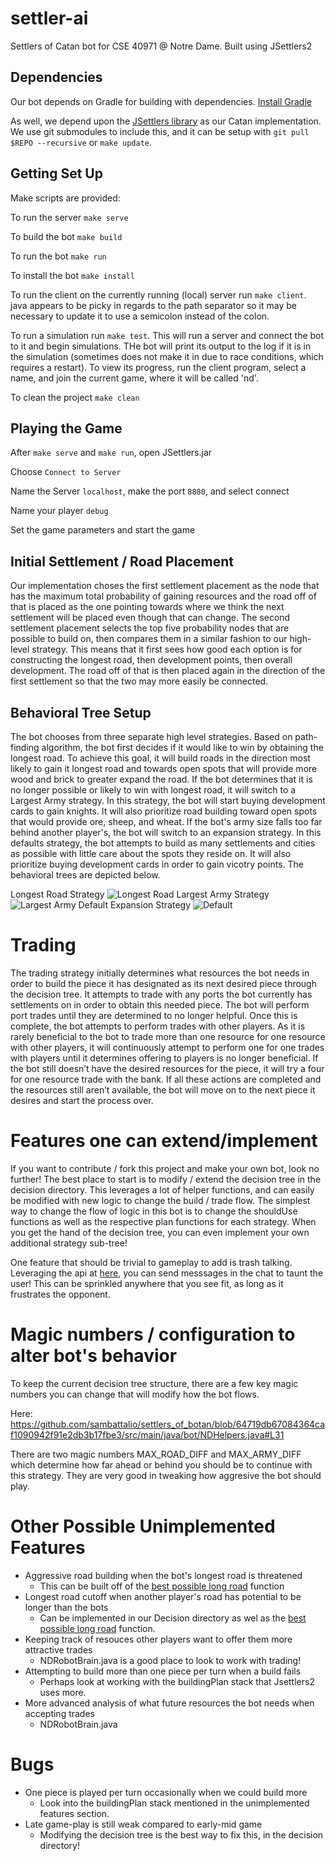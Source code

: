 # settler-ai
Settlers of Catan bot for CSE 40971 @ Notre Dame. Built using JSettlers2

## Dependencies

Our bot depends on Gradle for building with dependencies. [Install Gradle](https://gradle.org/install/)

As well, we depend upon the [JSettlers library](https://github.com/jdmonin/JSettlers2) as our Catan implementation. We use git submodules to include this, and it can be setup with `git pull $REPO --recursive` or `make update`.

## Getting Set Up

Make scripts are provided:

To run the server `make serve`

To build the bot `make build`

To run the bot `make run`

To install the bot `make install`

To run the client on the currently running (local) server run `make client`. java appears to be picky in regards to the path separator so it may be necessary to update it to use a semicolon instead of the colon.

To run a simulation run `make test`. This will run a server and connect the bot to it and begin simulations. THe bot will print its output to the log if it is in the simulation (sometimes does not make it in due to race conditions, which requires a restart). To view its progress, run the client program, select a name, and join the current game, where it will be called 'nd'.

To clean the project `make clean`

## Playing the Game

After `make serve` and `make run`, open JSettlers.jar

Choose `Connect to Server`

Name the Server `localhost`, make the port `8880`, and select connect

Name your player `debug`

Set the game parameters and start the game

## Initial Settlement / Road Placement

Our implementation choses the first settlement placement as the node that has the maximum total probability of gaining 
resources and the road off of that is placed as the one pointing towards where we think the next settlement will be placed 
even though that can change. The second settlement placement selects the top five probability nodes that are possible to build 
on, then compares them in a similar fashion to our high-level strategy. This means that it first sees how good each option is 
for constructing the longest road, then development points, then overall development. The road off of that is then placed 
again in the direction of the first settlement so that the two may more easily be connected.

## Behavioral Tree Setup

The bot chooses from three separate high level strategies. Based on path-finding algorithm, the bot first decides if it would like to win by obtaining the longest road. To achieve this goal, it will build roads in the direction most likely to gain it longest road and towards open spots that will provide more wood and brick to greater expand the road. If the bot determines that it is no longer possible or likely to win with longest road, it will switch to a Largest Army strategy. In this strategy, the bot will start buying development cards to gain knights. It will also prioritize road building toward open spots that would provide ore, sheep, and wheat. If the bot's army size falls too far behind another player's, the bot will switch to an expansion strategy. In this defaults strategy, the bot attempts to build as many settlements and cities as possible with little care about the spots they reside on. It will also prioritize buying development cards in order to gain vicotry points. The behavioral trees are depicted below. 

Longest Road Strategy
![Longest Road](/img/LR.jpg)
Largest Army Strategy
![Largest Army](/img/LA.jpg)
Default Expansion Strategy
![Default](/img/Default.jpg)

# Trading

The trading strategy initially determines what resources the bot needs in order to build the piece it has designated as its next desired piece through the decision tree. It attempts to trade with any ports the bot currently has settlements on in order to obtain this needed piece. The bot will perform port trades until they are determined to no longer helpful. Once this is complete, the bot attempts to perform trades with other players. As it is rarely beneficial to the bot to trade more than one resource for one resource with other players, it will continuously attempt to perform one for one trades with players until it determines offering to players is no longer beneficial. If the bot still doesn’t have the desired resources for the piece, it will try a four for one resource trade with the bank. If all these actions are completed and the resources still aren’t available, the bot will move on to the next piece it desires and start the process over.

# Features one can extend/implement

If you want to contribute / fork this project and make your own bot, look no further!
The best place to start is to modify / extend the decision tree in the decision directory.
This leverages a lot of helper functions, and can easily be modified with new logic to change
the build / trade flow. The simplest way to change the flow of logic in this bot is to change
the shouldUse functions as well as the respective plan functions for each strategy. When you get
the hand of the decision tree, you can even implement your own additional strategy sub-tree!

One feature that should be trivial to gameplay to add is trash talking. Leveraging the api at
[here](http://nand.net/jsettlers/devel/doc/overview-summary.html), you can send messsages in the
chat to taunt the user! This can be sprinkled anywhere that you see fit, as long as it frustrates
the opponent.

# Magic numbers / configuration to alter bot's behavior

To keep the current decision tree structure, there are a few key magic numbers you can change
that will modify how the bot flows.

Here: https://github.com/sambattalio/settlers_of_botan/blob/64719db67084364caf1090942f91e2db3b17fbe3/src/main/java/bot/NDHelpers.java#L31

There are two magic numbers MAX_ROAD_DIFF and MAX_ARMY_DIFF which determine how far ahead or behind you should be
to continue with this strategy. They are very good in tweaking how aggresive the bot should play.

# Other Possible Unimplemented Features

- Aggressive road building when the bot's longest road is threatened
  - This can be built off of the [best possible long road](https://github.com/sambattalio/settlers_of_botan/blob/c867b500f0f1f542e4c03b85db93931a26e1676b/src/main/java/bot/NDHelpers.java#L258) function
- Longest road cutoff when another player's road has potential to be longer than the bots
  - Can be implemented in our Decision directory as wel as the [best possible long road](https://github.com/sambattalio/settlers_of_botan/blob/c867b500f0f1f542e4c03b85db93931a26e1676b/src/main/java/bot/NDHelpers.java#L258) function.
- Keeping track of resouces other players want to offer them more attractive trades
  - NDRobotBrain.java is a good place to look to work with trading!
- Attempting to build more than one piece per turn when a build fails
  - Perhaps look at working with the buildingPlan stack that Jsettlers2 uses more. 
- More advanced analysis of what future resources the bot needs when accepting trades
  - NDRobotBrain.java

# Bugs

- One piece is played per turn occasionally when we could build more
  - Look into the buildingPlan stack mentioned in the unimplemented features section.
- Late game-play is still weak compared to early-mid game
  - Modifying the decision tree is the best way to fix this, in the decision directory!
